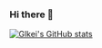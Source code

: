 ### Hi there 👋

[![Glkei's GitHub stats](https://github-readme-stats.vercel.app/api?username=Glkei)](https://github.com/Glkei/github-readme-stats)
